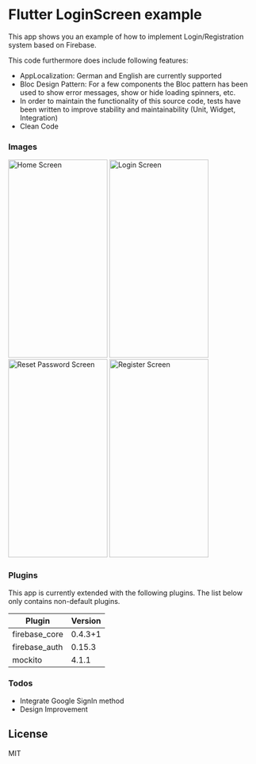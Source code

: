 # Flutter LoginScreen example

This app shows you an example of how to implement Login/Registration system based on Firebase.

This code furthermore does include following features:
  - AppLocalization: German and English are currently supported
  - Bloc Design Pattern: For a few components the Bloc pattern has been used to show error messages, show or hide loading spinners, etc.
  - In order to maintain the functionality of this source code, tests have been written to improve stability and maintainability (Unit, Widget, Integration)
  - Clean Code
  
### Images

<img src="https://i.ibb.co/DpK2g8H/Screenshot-20200104-184857.jpg" alt="Home Screen" width="200" height="400">
<img src="https://i.ibb.co/5v0WZ00/Screenshot-20200104-184901.jpg" alt="Login Screen" width="200" height="400">
<img src="https://i.ibb.co/b3YdVDK/Screenshot-20200104-184904.jpg" alt="Reset Password Screen" width="200" height="400">
<img src="https://i.ibb.co/d4shZXh/Screenshot-20200104-184909.jpg" alt="Register Screen" width="200" height="400">

### Plugins

This app is currently extended with the following plugins. The list below only contains non-default plugins.

| Plugin | Version |
| ------ | ------ |
| firebase_core | 0.4.3+1 |
| firebase_auth | 0.15.3 |
| mockito | 4.1.1 |

### Todos

 - Integrate Google SignIn method
 - Design Improvement

License
----

MIT